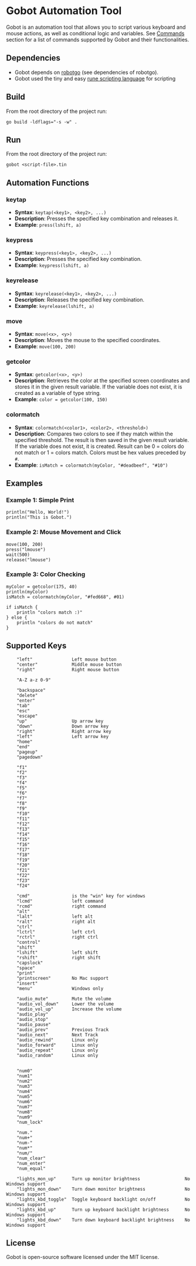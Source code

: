 
# Gobot Automation Tool

Gobot is an automation tool that allows you to script various keyboard and mouse actions, as well as conditional logic and variables.
See [Commands](#commands) section for a list of commands supported by Gobot and their functionalities.

## Dependencies
- Gobot depends on [robotgo](https://github.com/go-vgo/robotgo) (see dependencies of robotgo).
- Gobot used the tiny and easy [rune scripting language](https://github.com/RednibCoding/runevm) for scripting

## Build
From the root directory of the project run: 
```
go build -ldflags="-s -w" .
```

## Run
From the root directory of the project run: 
```
gobot <script-file>.tin
```

## Automation Functions

### keytap
- **Syntax**: `keytap(<key1>, <key2>, ...)`
- **Description**: Presses the specified key combination and releases it.
- **Example**: `press(lshift, a)`

### keypress
- **Syntax**: `keypress(<key1>, <key2>, ...)`
- **Description**: Presses the specified key combination.
- **Example**: `keypress(lshift, a)`

### keyrelease
- **Syntax**: `keyrelease(<key1>, <key2>, ...)`
- **Description**: Releases the specified key combination.
- **Example**: `keyrelease(lshift, a)`

### move
- **Syntax**: `move(<x>, <y>)`
- **Description**: Moves the mouse to the specified coordinates.
- **Example**: `move(100, 200)`

### getcolor
- **Syntax**: `getcolor(<x>, <y>)`
- **Description**: Retrieves the color at the specified screen coordinates and stores it in the given result variable. If the variable does not exist, it is created as a variable of type string.
- **Example**: `color = getcolor(100, 150)`

### colormatch
- **Syntax**: `colormatch(<color1>, <color2>, <threshold>)`
- **Description**: Compares two colors to see if they match within the specified threshold. The result is then saved in the given result variable. If the variable does not exist, it is created. Result can be 0 = colors do not match or 1 = colors match. Colors must be hex values preceded by `#`.
- **Example**: `isMatch = colormatch(myColor, "#deadbeef", "#10")`

## Examples

### Example 1: Simple Print
```
println("Hello, World!")
println("This is Gobot.")
```

### Example 2: Mouse Movement and Click
```
move(100, 200)
press("lmouse")
wait(500)
release("lmouse")
```

### Example 3: Color Checking
```
myColor = getcolor(175, 40)
println(myColor)
isMatch = colormatch(myColor, "#fed668", #01)

if isMatch {
    println "colors match :)"
} else {
	println "colors do not match"
}
```

## Supported Keys

```
	"left"               Left mouse button
	"center"             Middle mouse button
	"right"              Right mouse button

	"A-Z a-z 0-9"

	"backspace"
	"delete"
	"enter"
	"tab"
	"esc"
	"escape"
	"up"		         Up arrow key
	"down"		         Down arrow key
	"right"		         Right arrow key
	"left"		         Left arrow key
	"home"
	"end"
	"pageup"
	"pagedown"

	"f1"
	"f2"
	"f3"
	"f4"
	"f5"
	"f6"
	"f7"
	"f8"
	"f9"
	"f10"
	"f11"
	"f12"
	"f13"
	"f14"
	"f15"
	"f16"
	"f17"
	"f18"
	"f19"
	"f20"
	"f21"
	"f22"
	"f23"
	"f24"

	"cmd"		         is the "win" key for windows
	"lcmd"		         left command
	"rcmd"		         right command
	"alt"         
	"lalt"		         left alt
	"ralt"		         right alt
	"ctrl"         
	"lctrl"		         left ctrl
	"rctrl"		         right ctrl
	"control"         
	"shift"         
	"lshift"	         left shift
	"rshift"	         right shift
	"capslock"
	"space"
	"print"
	"printscreen"        No Mac support
	"insert"
	"menu"				 Windows only

	"audio_mute"		 Mute the volume
	"audio_vol_down"	 Lower the volume
	"audio_vol_up"		 Increase the volume
	"audio_play"
	"audio_stop"
	"audio_pause"
	"audio_prev"		 Previous Track
	"audio_next"		 Next Track
	"audio_rewind"       Linux only
	"audio_forward"      Linux only
	"audio_repeat"       Linux only
	"audio_random"       Linux only


	"num0"
	"num1"
	"num2"
	"num3"
	"num4"
	"num5"
	"num6"
	"num7"
	"num8"
	"num9"
	"num_lock"

	"num."
	"num+"
	"num-"
	"num*"
	"num/"
	"num_clear"
	"num_enter"
	"num_equal"

	"lights_mon_up"		 Turn up monitor brightness					No Windows support
	"lights_mon_down"	 Turn down monitor brightness				No Windows support
	"lights_kbd_toggle"	 Toggle keyboard backlight on/off			No Windows support
	"lights_kbd_up"		 Turn up keyboard backlight brightness		No Windows support
	"lights_kbd_down"	 Turn down keyboard backlight brightness	No Windows support
```

## License
Gobot is open-source software licensed under the MIT license.